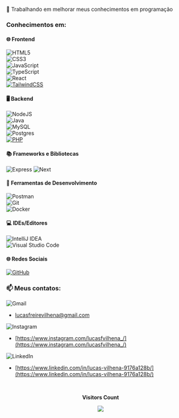 🔭 Trabalhando em melhorar meus conhecimentos em programação  

### Conhecimentos em:  

#### 🌐 Frontend  
![HTML5](https://img.shields.io/badge/html5-%23E34F26.svg?style=for-the-badge&logo=html5&logoColor=white)  
![CSS3](https://img.shields.io/badge/css3-%231572B6.svg?style=for-the-badge&logo=css3&logoColor=white)  
![JavaScript](https://img.shields.io/badge/javascript-%23323330.svg?style=for-the-badge&logo=javascript&logoColor=%23F7DF1E)  
![TypeScript](https://img.shields.io/badge/TypeScript-007ACC?style=for-the-badge&logo=typescript&logoColor=white)  
![React](https://img.shields.io/badge/react-%2320232a.svg?style=for-the-badge&logo=react&logoColor=%2361DAFB)  
[![TailwindCSS](https://img.shields.io/badge/Tailwind%20CSS-%2338B2AC.svg?logo=tailwind-css&logoColor=white)](#)

#### 🖥 Backend  
![NodeJS](https://img.shields.io/badge/node.js-6DA55F?style=for-the-badge&logo=node.js&logoColor=white)  
![Java](https://img.shields.io/badge/java-%23ED8B00.svg?style=for-the-badge&logo=openjdk&logoColor=white)  
![MySQL](https://img.shields.io/badge/mysql-%2300f.svg?style=for-the-badge&logo=mysql&logoColor=white)  
![Postgres](https://img.shields.io/badge/postgres-%23316192.svg?style=for-the-badge&logo=postgresql&logoColor=white)  
[![PHP](https://img.shields.io/badge/php-%23777BB4.svg?&logo=php&logoColor=white)](#)

#### 📚 Frameworks e Bibliotecas  
![Express](https://img.shields.io/badge/express.js-%23404d59.svg?style=for-the-badge&logo=express&logoColor=%2361DAFB) 
![Next](https://img.shields.io/badge/Next-black?style=for-the-badge&logo=next.js&logoColor=white)

#### 🔧 Ferramentas de Desenvolvimento  
![Postman](https://img.shields.io/badge/Postman-FF6C37.svg?style=for-the-badge&logo=Postman&logoColor=white)  
![Git](https://img.shields.io/badge/git-%23F05033.svg?style=for-the-badge&logo=git&logoColor=white)  
![Docker](https://img.shields.io/badge/docker-%230db7ed.svg?style=for-the-badge&logo=docker&logoColor=white)  

#### 💻 IDEs/Editores  
![IntelliJ IDEA](https://img.shields.io/badge/IntelliJIDEA-000000.svg?style=for-the-badge&logo=intellij-idea&logoColor=white)  
![Visual Studio Code](https://img.shields.io/badge/Visual%20Studio%20Code-0078d7.svg?style=for-the-badge&logo=visual-studio-code&logoColor=white)  

#### 🌐 Redes Sociais  
[![GitHub](https://img.shields.io/badge/GitHub-100000?style=for-the-badge&logo=github&logoColor=white)](https://github.com/Fulanalok)  

### 📫 Meus contatos:  
![Gmail](https://img.shields.io/badge/Gmail-D14836?style=for-the-badge&logo=gmail&logoColor=white)  
- lucasfreirevilhena@gmail.com  

![Instagram](https://img.shields.io/badge/Instagram-%23E4405F.svg?style=for-the-badge&logo=Instagram&logoColor=white)  
- [https://www.instagram.com/lucasfvilhena_/](https://www.instagram.com/lucasfvilhena_/)  

![LinkedIn](https://img.shields.io/badge/linkedin-%230077B5.svg?style=for-the-badge&logo=linkedin&logoColor=white)  
- [https://www.linkedin.com/in/lucas-vilhena-9176a128b/](https://www.linkedin.com/in/lucas-vilhena-9176a128b/)  

<div align="center">  
  <br><p align="centre"><b>Visitors Count</b></p>  
  <p align="center"><img align="center" src="https://profile-counter.glitch.me/{Fulanalok}/count.svg" /></p>  
  <br>  
</div>
